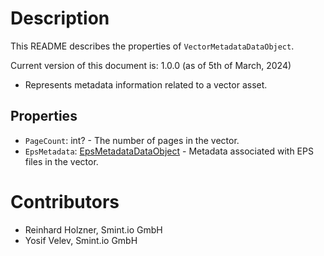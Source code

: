 Description
===========
This README describes the properties of `VectorMetadataDataObject`.

Current version of this document is: 1.0.0 (as of 5th of March, 2024)

- Represents metadata information related to a vector asset.

## Properties
- `PageCount`: int? - The number of pages in the vector.
- `EpsMetadata`: [EpsMetadataDataObject](EpsMetadataDataObject.md) - Metadata associated with EPS files in the vector.

Contributors
============

- Reinhard Holzner, Smint.io GmbH
- Yosif Velev, Smint.io GmbH